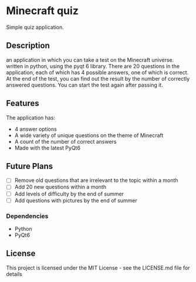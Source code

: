 # Minecraft quiz

Simple quiz application.

## Description

an application in which you can take a test on the Minecraft universe. written in python, using the pyqt 6 library. There are 20 questions in the application, each of which has 4 possible answers, one of which is correct. At the end of the test, you can find out the result by the number of correctly answered questions. You can start the test again after passing it.

##  Features 

The application has:
- 4 answer options
- A wide variety of unique questions on the theme of Minecraft
- A count of the number of correct answers
- Made with the latest PyQt6

## Future Plans

- [ ] Remove old questions that are irrelevant to the topic within a month
- [ ] Add 20 new questions within a month
- [ ] Add levels of difficulty by the end of summer
- [ ] Add questions with pictures by the end of summer

### Dependencies

* Python 
* PyQt6

## License

This project is licensed under the MIT License - see the LICENSE.md file for details